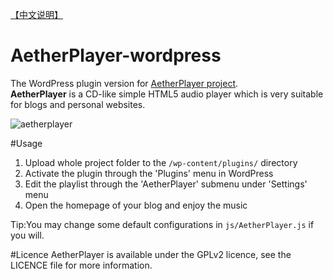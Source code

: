 [【中文说明】](https://github.com/peinhu/AetherPlayer-wordpress/wiki)
# AetherPlayer-wordpress
The WordPress plugin version for [AetherPlayer project](https://github.com/peinhu/AetherPlayer).  
**AetherPlayer** is a CD-like simple HTML5 audio player which is very suitable for blogs and personal websites.  
  
![aetherplayer](http://2ndrenais.com/aetherplayer.png)   

#Usage
1. Upload whole project folder to the `/wp-content/plugins/` directory
2. Activate the plugin through the 'Plugins' menu in WordPress
3. Edit the playlist through the 'AetherPlayer' submenu under 'Settings' menu
4. Open the homepage of your blog and enjoy the music  

Tip:You may change some default configurations in `js/AetherPlayer.js` if you will.

#Licence
AetherPlayer is available under the GPLv2 licence, see the LICENCE file for more information.
